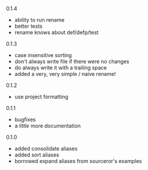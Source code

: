 0.1.4
* ability to run rename
* better tests
* rename knows about def/defp/test

0.1.3
* case insensitive sorting
* don't always write file if there were no changes
* do always write it with a trailing space
* added a very, very simple / naive rename!

0.1.2
* use project formatting

0.1.1
* bugfixes
* a _little_ more documentation

0.1.0
* added consolidate aliases
* added sort aliases
* borrowed expand aliases from sourceror's examples